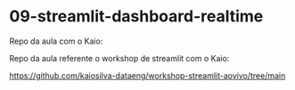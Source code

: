 # 09-streamlit-dashboard-realtime

Repo da aula com o Kaio:

Repo da aula referente o workshop de streamlit com o Kaio:

https://github.com/kaiosilva-dataeng/workshop-streamlit-aovivo/tree/main

